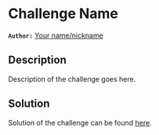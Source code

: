 # Challenge Name

**`Author:`** [Your name/nickname](https://link.to/your/website/or/github/account)

## Description

Description of the challenge goes here.

## Solution

Solution of the challenge can be found [here](solution/).
